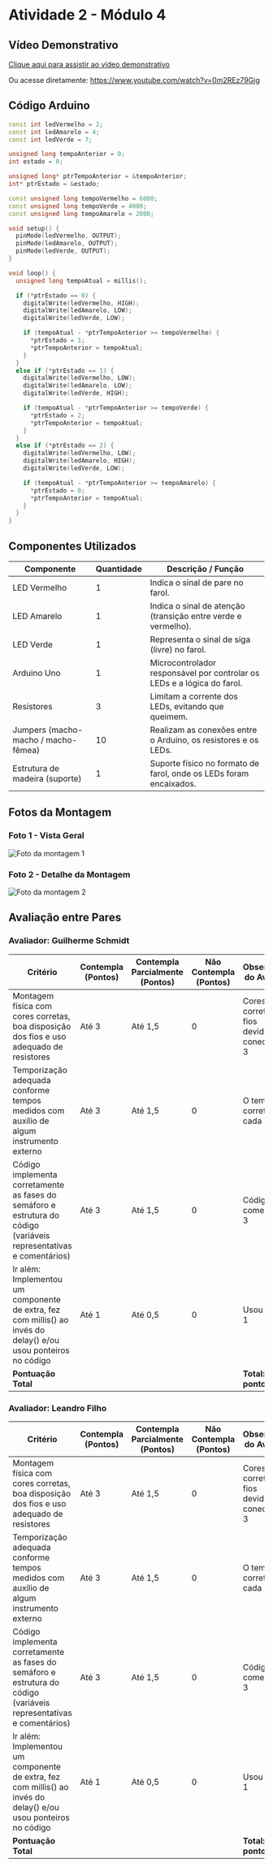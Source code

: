 # Atividade 2 - Módulo 4

## Vídeo Demonstrativo

[Clique aqui para assistir ao vídeo demonstrativo](https://www.youtube.com/watch?v=0m2REz79Gig)

Ou acesse diretamente: https://www.youtube.com/watch?v=0m2REz79Gig

## Código Arduino

```cpp
const int ledVermelho = 2;
const int ledAmarelo = 4;
const int ledVerde = 7;

unsigned long tempoAnterior = 0;
int estado = 0;

unsigned long* ptrTempoAnterior = &tempoAnterior;
int* ptrEstado = &estado;

const unsigned long tempoVermelho = 6000;
const unsigned long tempoVerde = 4000;
const unsigned long tempoAmarelo = 2000;

void setup() {
  pinMode(ledVermelho, OUTPUT);
  pinMode(ledAmarelo, OUTPUT);
  pinMode(ledVerde, OUTPUT);
}

void loop() {
  unsigned long tempoAtual = millis();

  if (*ptrEstado == 0) {
    digitalWrite(ledVermelho, HIGH);
    digitalWrite(ledAmarelo, LOW);
    digitalWrite(ledVerde, LOW);

    if (tempoAtual - *ptrTempoAnterior >= tempoVermelho) {
      *ptrEstado = 1;
      *ptrTempoAnterior = tempoAtual;
    }
  }
  else if (*ptrEstado == 1) {
    digitalWrite(ledVermelho, LOW);
    digitalWrite(ledAmarelo, LOW);
    digitalWrite(ledVerde, HIGH);

    if (tempoAtual - *ptrTempoAnterior >= tempoVerde) {
      *ptrEstado = 2;
      *ptrTempoAnterior = tempoAtual;
    }
  }
  else if (*ptrEstado == 2) {
    digitalWrite(ledVermelho, LOW);
    digitalWrite(ledAmarelo, HIGH);
    digitalWrite(ledVerde, LOW);

    if (tempoAtual - *ptrTempoAnterior >= tempoAmarelo) {
      *ptrEstado = 0;
      *ptrTempoAnterior = tempoAtual;
    }
  }
}
```

## Componentes Utilizados

| Componente                          | Quantidade | Descrição / Função                                                      |
| ----------------------------------- | ---------- | ----------------------------------------------------------------------- |
| LED Vermelho                        | 1          | Indica o sinal de pare no farol.                                        |
| LED Amarelo                         | 1          | Indica o sinal de atenção (transição entre verde e vermelho).           |
| LED Verde                           | 1          | Representa o sinal de siga (livre) no farol.                            |
| Arduino Uno                         | 1          | Microcontrolador responsável por controlar os LEDs e a lógica do farol. |
| Resistores                          | 3          | Limitam a corrente dos LEDs, evitando que queimem.                      |
| Jumpers (macho-macho / macho-fêmea) | 10         | Realizam as conexões entre o Arduino, os resistores e os LEDs.          |
| Estrutura de madeira (suporte)      | 1          | Suporte físico no formato de farol, onde os LEDs foram encaixados.      |

## Fotos da Montagem

### Foto 1 - Vista Geral

![Foto da montagem 1](./assets/foto-demonstracao-1.png)

### Foto 2 - Detalhe da Montagem

![Foto da montagem 2](./assets/foto-demonstracao-2.png)

## Avaliação entre Pares

### Avaliador: Guilherme Schmidt

| Critério                                                                                                            | Contempla (Pontos) | Contempla Parcialmente (Pontos) | Não Contempla (Pontos) | Observações do Avaliador                          |
| ------------------------------------------------------------------------------------------------------------------- | ------------------ | ------------------------------- | ---------------------- | ------------------------------------------------- |
| Montagem física com cores corretas, boa disposição dos fios e uso adequado de resistores                            | Até 3              | Até 1,5                         | 0                      | Cores corretas com fios devidamente conectados, 3 |
| Temporização adequada conforme tempos medidos com auxílio de algum instrumento externo                              | Até 3              | Até 1,5                         | 0                      | O tempo está correto em cada led, 3               |
| Código implementa corretamente as fases do semáforo e estrutura do código (variáveis representativas e comentários) | Até 3              | Até 1,5                         | 0                      | Código foi comentado, 3                           |
| Ir além: Implementou um componente de extra, fez com millis() ao invés do delay() e/ou usou ponteiros no código     | Até 1              | Até 0,5                         | 0                      | Usou milles, 1                                    |
| **Pontuação Total**                                                                                                 |                    |                                 |                        | **Total: 10 pontos**                              |

### Avaliador: Leandro Filho

| Critério                                                                                                            | Contempla (Pontos) | Contempla Parcialmente (Pontos) | Não Contempla (Pontos) | Observações do Avaliador                          |
| ------------------------------------------------------------------------------------------------------------------- | ------------------ | ------------------------------- | ---------------------- | ------------------------------------------------- |
| Montagem física com cores corretas, boa disposição dos fios e uso adequado de resistores                            | Até 3              | Até 1,5                         | 0                      | Cores corretas com fios devidamente conectados, 3 |
| Temporização adequada conforme tempos medidos com auxílio de algum instrumento externo                              | Até 3              | Até 1,5                         | 0                      | O tempo está correto em cada led, 3               |
| Código implementa corretamente as fases do semáforo e estrutura do código (variáveis representativas e comentários) | Até 3              | Até 1,5                         | 0                      | Código foi comentado, 3                           |
| Ir além: Implementou um componente de extra, fez com millis() ao invés do delay() e/ou usou ponteiros no código     | Até 1              | Até 0,5                         | 0                      | Usou milles, 1                                    |
| **Pontuação Total**                                                                                                 |                    |                                 |                        | **Total: 10 pontos**                              |
